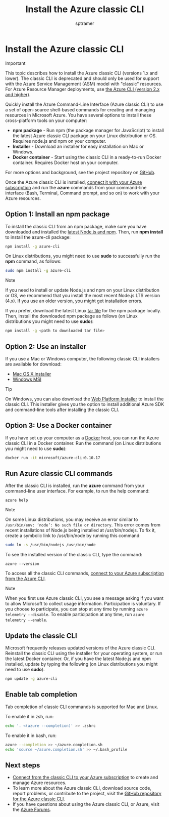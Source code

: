 ﻿---
title: Install the Azure classic CLI 
description: Install the Azure classic CLI for Mac, Linux, and Windows to start using Azure services
author: sptramer
ms.author: sttramer
manager: carmonm
ms.date: 09/09/2018
ms.topic: conceptual
ms.prod: azure
ms.technology: azure-cli
ms.devlang: azure-cli
---
# Install the Azure classic CLI

> [!IMPORTANT]
> This topic describes how to install the Azure classic CLI (versions 1.x and lower). The classic CLI is deprecated and should only be used for support with the Azure Service Management (ASM) model with "classic" resources.
> For Azure Resource Manager deployments, use [the Azure CLI (version 2.x and higher)](/cli/azure).

Quickly install the Azure Command-Line Interface (Azure classic CLI) to use a set of open-source shell-based commands for creating and managing resources in Microsoft Azure. You have several options to install these cross-platform tools on your computer:

* **npm package** - Run npm (the package manager for JavaScript) to install the latest Azure classic CLI package on your Linux distribution or OS. Requires node.js and npm on your computer.
* **Installer** - Download an installer for easy installation on Mac or Windows.
* **Docker container** - Start using the classic CLI in a ready-to-run Docker container. Requires Docker host on your computer.

For more options and background, see the project repository on [GitHub](https://github.com/azure/azure-xplat-cli).

Once the Azure classic CLI is installed, [connect it with your Azure subscription](/cli/azure/authenticate-azure-cli) and run the **azure** commands from your command-line interface (Bash, Terminal, Command prompt, and so on) to work with your Azure resources.

## Option 1: Install an npm package

To install the classic CLI from an npm package, make sure you have downloaded and installed the [latest Node.js and npm](https://nodejs.org/en/download/package-manager/). Then, run **npm install** to install the azure-cli package:

```bash
npm install -g azure-cli
```

On Linux distributions, you might need to use **sudo** to successfully run the **npm** command, as follows:

```bash
sudo npm install -g azure-cli
```

> [!NOTE]
> If you need to install or update Node.js and npm on your Linux distribution or OS, we recommend that you install the most recent Node.js LTS version (4.x). If you use an older version, you might get installation errors.

If you prefer, download the latest Linux [tar file][linux-installer] for the npm package locally. Then, install the downloaded npm package as follows (on Linux distributions you might need to use **sudo**):

```bash
npm install -g <path to downloaded tar file>
```

## Option 2: Use an installer

If you use a Mac or Windows computer, the following classic CLI installers are available for download:

* [Mac OS X installer][mac-installer]
* [Windows MSI][windows-installer]

> [!TIP]
> On Windows, you can also download the [Web Platform Installer](https://go.microsoft.com/?linkid=9828653) to install the classic CLI. This installer gives you the option to install additional Azure SDK and command-line tools after installing the classic CLI.

## Option 3: Use a Docker container

If you have set up your computer as a [Docker](https://docs.docker.com/engine/understanding-docker/) host, you can run the Azure classic CLI in a Docker container. Run the command (on Linux distributions you might need to use **sudo**):

```bash
docker run -it microsoft/azure-cli:0.10.17
```

## Run Azure classic CLI commands

After the classic CLI is installed, run the **azure** command from your command-line user interface. For example, to run the help command:

```azurecli
azure help
```

> [!NOTE]
> On some Linux distributions, you may receive an error similar to `/usr/bin/env: ‘node’: No such file or directory`. This error comes from recent installations of Node.js being installed at /usr/bin/nodejs. To fix it, create a symbolic link to /usr/bin/node by running this command:

```bash
sudo ln -s /usr/bin/nodejs /usr/bin/node
```

To see the installed version of the classic CLI, type the command:

```azurecli
azure --version
```

To access all the classic CLI commands, [connect to your Azure subscription from the Azure CLI](/cli/azure/authenticate-azure-cli).

> [!NOTE]
> When you first use Azure classic CLI, you see a message asking if you want to allow Microsoft to collect usage information. Participation is voluntary. If you choose to participate, you can stop at any time by running `azure telemetry --disable`. To enable participation at any time, run `azure telemetry --enable`.

## Update the classic CLI

Microsoft frequently releases updated versions of the Azure classic CLI. Reinstall the classic CLI using the installer for your operating system, or run the latest Docker container. Or, if you have the latest Node.js and npm installed, update by typing the following (on Linux distributions you might need to use **sudo**).

```bash
npm update -g azure-cli
```

## Enable tab completion

Tab completion of classic CLI commands is supported for Mac and Linux.

To enable it in zsh, run:

```bash
echo '. <(azure --completion)' >> .zshrc
```

To enable it in bash, run:

```bash
azure --completion >> ~/azure.completion.sh
echo 'source ~/azure.completion.sh' >> ~/.bash_profile
```

## Next steps

* [Connect from the classic CLI to your Azure subscription](/cli/azure/authenticate-azure-cli) to create and manage Azure resources.
* To learn more about the Azure classic CLI, download source code, report problems, or contribute to the project, visit the [GitHub repository for the Azure classic CLI](https://github.com/azure/azure-xplat-cli).
* If you have questions about using the Azure classic CLI, or Azure, visit the [Azure Forums](https://social.msdn.microsoft.com/Forums/en-US/home?forum=azurescripting).

[mac-installer]: https://aka.ms/mac-azure-cli
[windows-installer]: https://aka.ms/webpi-azure-cli
[linux-installer]: https://aka.ms/linux-azure-cli
[cliasm]: /cli/azure/get-started-with-az-cli2
[cliarm]: ./virtual-machines/azure-cli-arm-commands.md
